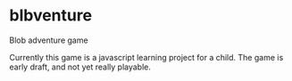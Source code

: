 # blbventure
Blob adventure game

Currently this game is a javascript learning project for a child.
The game is early draft, and not yet really playable.
